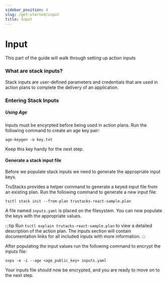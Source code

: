 ```yaml
---
sidebar_position: 4
slug: /get-started/input
title: Input
---
```


# Input

This part of the guide will walk through setting up action inputs

### What are stack inputs?

Stack inputs are user-defined parameters and credentials that are used in action plans to complete the delivery of an application.

<!---

## Stacks

To get started with inputs click the stack icon beside the **New Action Plan** button.

You are now on the stacks page, and you should see a number of locked inputs.

### Using Age

In order to unlock and edit stack inputs, we need an age secret key.

Run the following command to create an age key pair:

```
age-keygen -o key.txt
```

:::tip
If you missed the age installation, go back to the [setup](/get-started/setup#age) page.
:::

This will create a key file with a public key and a secret key beginning with `AGE-SECRET-KEY-...`.

Copy the secret key, paste it in the **Age Secret Key** input on the option bar, and click the lock icon to the right of the input box.

The lock should change color and the icon should show an open lock. Input placeholders should be visible and input should no longer be disabled.

:::caution key management
TruStacks does not store keys of any kind. This includes age keys and ssh keys. 

Keep your keys handy because if you lose them we have no way to decrypt your inputs.
:::

### Input Management

Inputs can be managed in the stack context or in the application.

#### Stack context inputs

Inputs defined in the stack context will be available to every application.

Examples of stack context inputs are:
- container registry credentials
- kubeconfigs

#### Application inputs

Inputs defined in the application are limited to a single application.

Examples of application inputs are:
- container registry name
- kubernertes namespace

:::tip use cases
Use Stack inputs if you are defining inputs that are shared between applications and use application inputs if you defining inputs for a single application.
:::

-->

### Entering Stack Inputs

##### Using Age

Inputs must be encyrpted before being used in action plans. Run the following command to create an age key pair:

```
age-keygen -o key.txt
```

Keep this key handy for the next step.

#### Generate a stack input file

Before we populate stack inputs we need to generate the appropriate input keys.

TruStacks provides a helper command to generate a keyed input file from an existing plan. Run the following command to generate a new input file:

```
tsctl stack init --from-plan trustacks-react-sample.plan
```

A file named `inputs.yaml` is placed on the filesystem. You can now populate the keys with the appropriate values.

:::tip
Run `tsctl explain trutacks-react-sample.plan` to view a detailed description of the action plan. The inputs section will contain documentation links for all included inputs with more information.
:::

After populating the input values run the following command to encrypt the inputs file:

```
sops -e -i --age <age_public_key> inputs.yaml
```

Your inputs file should now be encrypted, and you are ready to move on to the next step.